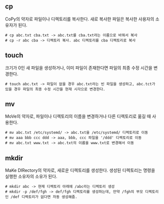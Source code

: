 ## cp 
CoPy의 약자로 파일이나 디렉토리를 복사한다. 새로 복사한 파일은 복사한 사용자의 소유자가 된다.

```
# cp abc.txt cba.txt -> abc.txt를 cba.txt라는 이름으로 바꿔서 복사
# cp -r abc cba -> 디렉토리 복사. abc 디렉토리를 cba 디렉토리로 복사 
```

## touch
크기가 0인 새 파일을 생성하거나, 이미 파일이 존재한다면 파일의 최종 수정 시간을 변경한다.
```
# touch abc.txt -> 파일이 없을 경우 abc.txt라는 빈 파일을 생성하고, abc.tct가 있을 경우 파일의 최종 수정 시간을 현재 시각으로 변경한다.
```

## mv
MoVe의 약자로, 파일이나 디렉토리의 이름을 변경하거나 다른 디렉토리로 옮길 때 사용한다.
```
# mv abc.txt /etc/systemd/ -> abc.txt을 /etc/systemd/ 디렉토리로 이동
# mv aaa bbb ccc ddd -> aaa, bbb, ccc 파일을 '/ddd' 디렉토리로 이동
# mv abc.txt www.txt -> abc.txt의 이름을 www.txt로 변경해서 이동
```

## mkdir
MaKe DIRectory의 약자로, 새로운 디렉토리를 생성한다. 생성된 디렉토리는 명령을 실행한 소유자의 소유가 된다.
```
# mkdir abc -> 현재 디렉토리 아래에 /abc라는 디렉토리 생성
# mkdir -p /def/fgh -> def/fgh 디렉토리를 생성하는데, 만약 /fgh의 부모 디렉토리인 /def 디렉토리가 없다면 자동 생성해줌.
```



